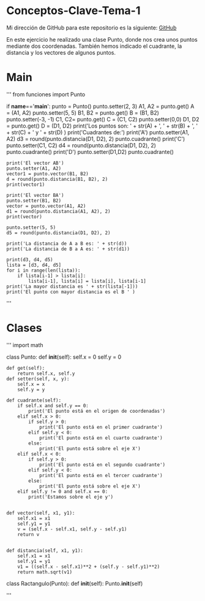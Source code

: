 # Conceptos-Clave-Tema-1
Mi dirección de GitHub para este repositorio es la siguiente: [GitHub](https://github.com/andmansim/Conceptos-Clave-Tema-1.git)

En este ejercicio he realizado una clase Punto, donde nos crea unos puntos mediante dos coordenadas. También hemos indicado el cuadrante, la distancia y los vectores de algunos puntos.

# Main
'''
from funciones import Punto

if __name__=='__main__':
    punto = Punto()
    punto.setter(2, 3)
    A1, A2 = punto.get()
    A = (A1, A2)
    punto.setter(5, 5)
    B1, B2 = punto.get()
    B = (B1, B2)
    punto.setter(-3, -1)
    C1, C2= punto.get()
    C = (C1, C2)
    punto.setter(0,0)
    D1, D2 = punto.get()
    D = (D1, D2)
    print('Los puntos son: ' + str(A) + ', ' + str(B) + ', ' + str(C) + ' y ' + str(D) )
    print('Cuadrantes de:')
    print('A')
    punto.setter(A1, A2)
    d3 = round(punto.distancia(D1, D2), 2)
    punto.cuadrante()
    print('C')
    punto.setter(C1, C2)
    d4 = round(punto.distancia(D1, D2), 2)
    punto.cuadrante()
    print('D')
    punto.setter(D1,D2)
    punto.cuadrante()
    
    print('El vector AB')
    punto.setter(A1, A2)
    vector1 = punto.vector(B1, B2)
    d = round(punto.distancia(B1, B2), 2)
    print(vector1)
    
    print('El vector BA')
    punto.setter(B1, B2)
    vector = punto.vector(A1, A2)
    d1 = round(punto.distancia(A1, A2), 2)
    print(vector)
    
    punto.setter(5, 5)
    d5 = round(punto.distancia(D1, D2), 2)
    
    print('La distancia de A a B es: ' + str(d))
    print('La distancia de B a A es: ' + str(d1))
    
    print(d3, d4, d5)
    lista = [d3, d4, d5]
    for i in range(len(lista)):
        if lista[i-1] > lista[i]:
            lista[i-1], lista[i] = lista[i], lista[i-1]
    print('La mayor distancia es ' + str(lista[-1]))
    print('El punto con mayor distancia es el B ' )
    
'''

# Clases

'''
import math

class Punto:
    def __init__(self):
        self.x = 0
        self.y = 0
       
    def get(self):
        return self.x, self.y
    def setter(self, x, y):
        self.x = x
        self.y = y
        
    def cuadrante(self):
        if self.x and self.y == 0:
            print('El punto está en el origen de coordenadas')
        elif self.x > 0:
            if self.y > 0:
                print('El punto está en el primer cuadrante')
            elif self.y < 0:
                print('El punto está en el cuarto cuadrante')
            else:
                print('El punto está sobre el eje X')
        elif self.x < 0:
            if self.y > 0:
                print('El punto está en el segundo cuadrante')
            elif self.y < 0:
                print('El punto está en el tercer cuadrante')
            else:
                print('El punto está sobre el eje X')
        elif self.y != 0 and self.x == 0:
            print('Estamos sobre el eje y')
        
    
    def vector(self, x1, y1):
        self.x1 = x1
        self.y1 = y1
        v = (self.x - self.x1, self.y - self.y1)
        return v
        
    
    def distancia(self, x1, y1):
        self.x1 = x1
        self.y1 = y1
        v1 = ((self.x - self.x1)**2 + (self.y - self.y1)**2)
        return math.sqrt(v1)
    

class Ractangulo(Punto):
    def __init__(self):
        Punto.__init__(self)
        
'''
